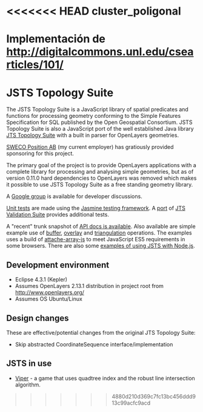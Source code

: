 <<<<<<< HEAD
cluster_poligonal
=================

Implementación de http://digitalcommons.unl.edu/csearticles/101/
=======
JSTS Topology Suite
===================

The JSTS Topology Suite is a JavaScript library of spatial predicates and functions 
for processing geometry conforming to the Simple Features Specification for SQL published by
the Open Geospatial Consortium. JSTS Topology Suite is also a JavaScript port of the well 
established Java library [JTS Topology Suite](http://tsusiatsoftware.net/jts/main.html) with
a built in parser for OpenLayers geometries.

[SWECO Position AB](http://www.swecogroup.com/en/Sweco-group/Services/Geographical-IT/) (my current employer) has gratiously provided sponsoring for this project.

The primary goal of the project is to provide OpenLayers applications with a complete library for processing
and analysing simple geometries, but as of version 0.11.0 hard dependencies to OpenLayers was removed
which makes it possible to use JSTS Topology Suite as a free standing geometry library.

A [Google group](http://groups.google.com/group/jsts-devs) is available for developer discussions.

[Unit tests](http://bjornharrtell.github.com/jsts/test/SpecRunner.html) are made
using the [Jasmine testing framework](https://github.com/pivotal/jasmine). A 
[port](http://bjornharrtell.github.com/jsts/validationsuite/index.html) of
[JTS Validation Suite](http://www.vividsolutions.com/jts/tests/index.html) provides
additional tests.

A "recent" trunk snapshot of [API docs is available](http://bjornharrtell.github.com/jsts/doc/api/index.html). Also
available are simple example use of [buffer](http://bjornharrtell.github.com/jsts/examples/buffer.html), 
[overlay](http://bjornharrtell.github.com/jsts/examples/overlay.html) and [triangulation](http://bjornharrtell.github.com/jsts/examples/triangulation.html)
operations. The examples uses a build of [attache-array-js](http://github.com/olooney/attache-array-js) to meet JavaScript ES5 requirements in some browsers.
There are also some [examples of using JSTS with Node.js](https://github.com/bjornharrtell/jsts/tree/master/examples/nodejs).

Development environment
-----------------------

* Eclipse 4.3.1 (Kepler)
* Assumes OpenLayers 2.13.1 distribution in project root from http://www.openlayers.org/
* Assumes OS Ubuntu/Linux

Design changes
--------------

These are effective/potential changes from the original JTS Topology Suite:

* Skip abstracted CoordinateSequence interface/implementation

JSTS in use
-----------

* [Viper](https://github.com/bjornharrtell/viper) - a game that uses quadtree index and the robust line intersection algorithm.
>>>>>>> 4880d210d369c7fc13bc456ddd913c99acfc9acd
